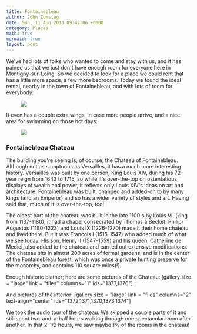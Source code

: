 ```yaml
---
title: Fontainebleau
author: John Zumsteg
date: Sun, 11 Aug 2013 09:42:06 +0000
category: Places
math: true
mermaid: true
layout: post
---
```

We've had lots of folks who wanted to come and stay with us, and it has pained us that we just don't have enough room for everyone here in Montigny-sur-Loing. So we decided to look for a place we could rent that has a little more space, a few more bedrooms. Today we found the ideal rental, nearby in the town of Fontainebleau, and with lots of room for everybody:
<figure class = "landscape">
	<img src="{{site.url}}/assets/images/2013/08/DSC03753.jpg"/>
	<figcaption></figcaption>
</figure>


It even has a couple extra wings, in case more people arrive, and a nice area for swimming on those hot days:
<figure class = "landscape">
	<img src="{{site.url}}/assets/images/2013/08/DSC03763.jpg"/>
	<figcaption></figcaption>
</figure>



<h3>Fontainebleau Chateau</h3>
The building you're seeing is, of course, the Chateau of Fontainebleau. Although not as sumptuous as Versailles, it has a much more interesting history. Versailles was built by one person, King Louis XIV, during his 72-year reign from 1643 to 1715, so while it's over-the-top on ostentatious displays of wealth and power, it reflects only Louis XIV's ideas on art and architecture. Fontainebleau was built, changed and added-on to by many kings (and an Emperor) and so has a wider variety of styles and art. Having said that, much of it is over-the-top, too!

The oldest part of the chateau was built in the late 1100's by Louis VII (king from 1137-1180); it had a chapel consecrated by Thomas à Becket. Philip-Augustus (1180-1223) and Louis IX (1226-1270) made it their home chateau and lived there. But it was Francois I (1515-1547) who added much of what we see today. His son, Henry II (1547-1559) and his queen, Catherine de Medici, also added to the chateau and carried out extensive modifications. The chateau sits in almost 200 acres of formal gardens, and is in the center of the Fontainebleau forest, which was once a private hunting preserve for the monarchy, and contains 110 square miles(!).

Enough historic blather; here are some pictures of the Chateau:
[gallery size = "large" link = "files" columns="1" ids="1377,1376"]

And pictures of the interior:
[gallery size = "large" link = "files" columns="2" text-align="center" ids="1372,1371,1370,1373,1374"]

We took the audio tour of the chateau. We skipped a couple parts of it and still spent two-and-a-half hours walking through one spectacular room after another. In that 2-1/2 hours, we saw maybe 1% of the rooms in the chateau!
